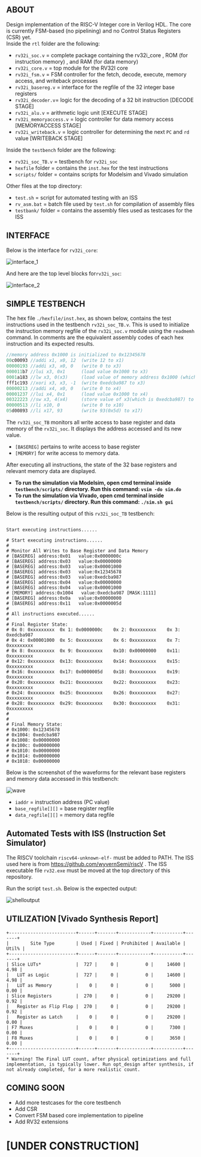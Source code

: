 ## ABOUT
Design implementation of the RISC-V Integer core in Verilog HDL. The core is currently FSM-based (no pipelining) and no Control Status Registers (CSR) yet.   
Inside the `rtl` folder are the following:  

 - `rv32i_soc.v` = complete package containing the rv32i_core , ROM (for instruction memory) , and RAM (for data memory)  
 - `rv32i_core.v` = top module for the RV32I core  
 - `rv32i_fsm.v` = FSM controller for the fetch, decode, execute, memory access, and writeback processes
 - `rv32i_basereg.v` = interface for the regfile of the 32 integer base registers 
 - `rv32i_decoder.v`= logic for the decoding of a 32 bit instruction [DECODE STAGE]
 - `rv32i_alu.v` =  arithmetic logic unit [EXECUTE STAGE]
 - `rv32i_memoryaccess.v` = logic controller for data memory access [MEMORYACCESS STAGE]
 - `rv32i_writeback.v` = logic controller for determining the next `PC` and `rd` value [WRITEBACK STAGE]
 
Inside the `testbench` folder are the following:
 - `rv32i_soc_TB.v` = testbench for `rv32i_soc`
 - `hexfile` folder = contains the `inst.hex` for the test instructions
 - `scripts/` folder = contains scripts for Modelsim and Vivado simulation   
 
 Other files at the top directory:
 - `test.sh` = script for automated testing with an ISS
 - `rv_asm.bat` = batch file used by `test.sh` for compilation of assembly files
 - `testbank/` folder = contains the assembly files used as testcases for the ISS
 
## INTERFACE
Below is the interface for `rv32i_core`:

![interface_1](https://user-images.githubusercontent.com/87559347/156866977-aa026174-e13a-401c-9ef7-0bc02ba8a12c.png)

And here are the top level blocks for`rv32i_soc`:  

![interface_2](https://user-images.githubusercontent.com/87559347/156867346-322be64d-2f1c-4f70-9980-36776bcec9c0.png)



## SIMPLE TESTBENCH
The hex file `./hexfile/inst.hex`, as shown below, contains the test instructions used in the testbench `rv32i_soc_TB.v`. This is used to initialize the instruction memory regfile of the `rv32i_soc.v` module using the `readmemh` command. In comments are the equivalent assembly codes of each hex instruction and its expected results.

```verilog
//memory address 0x1000 is initialized to 0x12345678
00c00093 //addi x1, x0, 12  (write 12 to x1)
00000193 //addi x3, x0, 0   (write 0 to x3)
000011b7 //lui x3, 0x1      (load value 0x1000 to x3)
0001a183 //lw x3, 0(x3)     (load value of memory address 0x1000 (which is 0x12345678) to x3) 
fff1c193 //xori x3, x3, -1  (write 0xedcba987 to x3)
00000213 //addi x4, x0, 0   (write 0 to x4)
00001237 //lui x4, 0x1      (load value 0x1000 to x4)
00322223 //sw x3, 4(x4)     (store value of x3(which is 0xedcba987) to memory address 0x1000+4 or 0x1004
00000513 //li x10, 0        (write 0 to x10)
05d00893 //li x17, 93       (write 93(0x5d) to x17)
```

The `rv32i_soc_TB` monitors all write access to base register and data memory of the `rv32i_soc`. It displays the address accessed and its new value.
 - `[BASEREG]` pertains to write access to base register
 - `[MEMORY]` for write access to memory data.  

After executing all instructions, the state of the 32 base registers and relevant memory data are displayed.  
 - **To run the simulation via Modelsim, open cmd terminal inside `testbench/scripts/` directory. Run this command: `vsim -do sim.do`**      
 - **To run the simulation via Vivado, open cmd terminal inside `testbench/scripts/` directory. Run this command: `./sim.sh gui`**      
 
Below is the resulting output of this `rv32i_soc_TB` testbench: 

```

Start executing instructions......

# Start executing instructions......
# 
# Monitor All Writes to Base Register and Data Memory
# [BASEREG] address:0x01   value:0x0000000c
# [BASEREG] address:0x03   value:0x00000000
# [BASEREG] address:0x03   value:0x00001000
# [BASEREG] address:0x03   value:0x12345678
# [BASEREG] address:0x03   value:0xedcba987
# [BASEREG] address:0x04   value:0x00000000
# [BASEREG] address:0x04   value:0x00001000
# [MEMORY] address:0x1004   value:0xedcba987 [MASK:1111]
# [BASEREG] address:0x0a   value:0x00000000
# [BASEREG] address:0x11   value:0x0000005d
# 
# All instructions executed......
# 
# Final Register State:
# 0x 0: 0xxxxxxxxx	0x 1: 0x0000000c	0x 2: 0xxxxxxxxx	0x 3: 0xedcba987	
# 0x 4: 0x00001000	0x 5: 0xxxxxxxxx	0x 6: 0xxxxxxxxx	0x 7: 0xxxxxxxxx	
# 0x 8: 0xxxxxxxxx	0x 9: 0xxxxxxxxx	0x10: 0x00000000	0x11: 0xxxxxxxxx	
# 0x12: 0xxxxxxxxx	0x13: 0xxxxxxxxx	0x14: 0xxxxxxxxx	0x15: 0xxxxxxxxx	
# 0x16: 0xxxxxxxxx	0x17: 0x0000005d	0x18: 0xxxxxxxxx	0x19: 0xxxxxxxxx	
# 0x20: 0xxxxxxxxx	0x21: 0xxxxxxxxx	0x22: 0xxxxxxxxx	0x23: 0xxxxxxxxx	
# 0x24: 0xxxxxxxxx	0x25: 0xxxxxxxxx	0x26: 0xxxxxxxxx	0x27: 0xxxxxxxxx	
# 0x28: 0xxxxxxxxx	0x29: 0xxxxxxxxx	0x30: 0xxxxxxxxx	0x31: 0xxxxxxxxx	
# 
# 
# Final Memory State:
# 0x1000: 0x12345678
# 0x1004: 0xedcba987
# 0x1008: 0x00000000
# 0x100c: 0x00000000
# 0x1010: 0x00000000
# 0x1014: 0x00000000
# 0x1018: 0x00000000
```
Below is the screenshot of the waveforms for the relevant base registers and memory data accessed in this testbench:  

![wave](https://user-images.githubusercontent.com/87559347/156799580-2dc78eed-1ef1-4cf0-a64a-b182b0725628.png)  
 - `iaddr` = instruction address (PC value)  
 - `base_regfile[][]` = base register regfile  
 - `data_regfile[][]` = memory data regfile  

## Automated Tests with ISS (Instruction Set Simulator)
The RISCV toolchain `riscv64-unknown-elf-` must be added to PATH. The ISS used here is from https://github.com/wyvernSemi/riscV . The ISS executable file `rv32.exe` must be moved at the top directory of this repository.  

Run the script `test.sh`. Below is the expected output:   

![shelloutput](https://user-images.githubusercontent.com/87559347/162359061-16b70a0b-7856-4230-9fdc-3840c359e3fa.png)




## UTILIZATION [Vivado Synthesis Report]  
```
+-------------------------+------+-------+------------+-----------+-------+
|        Site Type        | Used | Fixed | Prohibited | Available | Util% |
+-------------------------+------+-------+------------+-----------+-------+
| Slice LUTs*             |  727 |     0 |          0 |     14600 |  4.98 |
|   LUT as Logic          |  727 |     0 |          0 |     14600 |  4.98 |
|   LUT as Memory         |    0 |     0 |          0 |      5000 |  0.00 |
| Slice Registers         |  270 |     0 |          0 |     29200 |  0.92 |
|   Register as Flip Flop |  270 |     0 |          0 |     29200 |  0.92 |
|   Register as Latch     |    0 |     0 |          0 |     29200 |  0.00 |
| F7 Muxes                |    0 |     0 |          0 |      7300 |  0.00 |
| F8 Muxes                |    0 |     0 |          0 |      3650 |  0.00 |
+-------------------------+------+-------+------------+-----------+-------+
* Warning! The Final LUT count, after physical optimizations and full implementation, is typically lower. Run opt_design after synthesis, if not already completed, for a more realistic count.
```

## COMING SOON
 - Add more testcases for the core testbench  
 - Add CSR 
 - Convert FSM based core implementation to pipeline   
 - Add RV32 extensions
 
# [UNDER CONSTRUCTION] 

